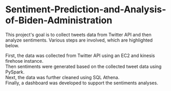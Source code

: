 # Sentiment-Prediction-and-Analysis-of-Biden-Administration

This project's goal is to collect tweets data from Twitter API and then analyze sentiments. Various steps are involved, which are highlighted below.

First, the data was collected from Twitter API using an EC2 and kinesis firehose instance. <br>
Then sentiments were generated based on the collected tweet data using PySpark. <br>
Next, the data was further cleaned using SQL Athena. <br>
Finally, a dashboard was developed to support the sentiments analyses.
